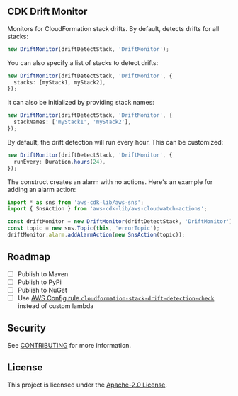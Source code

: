 ## CDK Drift Monitor

Monitors for CloudFormation stack drifts. By default, detects drifts for all stacks:

```ts
new DriftMonitor(driftDetectStack, 'DriftMonitor');
```

You can also specify a list of stacks to detect drifts:

```ts
new DriftMonitor(driftDetectStack, 'DriftMonitor', {
  stacks: [myStack1, myStack2],
});
```

It can also be initialized by providing stack names:

```ts
new DriftMonitor(driftDetectStack, 'DriftMonitor', {
  stackNames: ['myStack1', 'myStack2'],
});
```

By default, the drift detection will run every hour. This can be customized:

```ts
new DriftMonitor(driftDetectStack, 'DriftMonitor', {
  runEvery: Duration.hours(24),
});
```

The construct creates an alarm with no actions. Here's an example for adding an alarm action:

```ts
import * as sns from 'aws-cdk-lib/aws-sns';
import { SnsAction } from 'aws-cdk-lib/aws-cloudwatch-actions';

const driftMonitor = new DriftMonitor(driftDetectStack, 'DriftMonitor');
const topic = new sns.Topic(this, 'errorTopic');
driftMonitor.alarm.addAlarmAction(new SnsAction(topic));
```

## Roadmap

- [ ] Publish to Maven
- [ ] Publish to PyPi
- [ ] Publish to NuGet
- [ ] Use [AWS Config rule `cloudformation-stack-drift-detection-check`](https://docs.aws.amazon.com/config/latest/developerguide/cloudformation-stack-drift-detection-check.html) instead of custom lambda 

## Security

See [CONTRIBUTING](CONTRIBUTING.md#security-issue-notifications) for more information.

## License

This project is licensed under the [Apache-2.0 License](./LICENSE).

